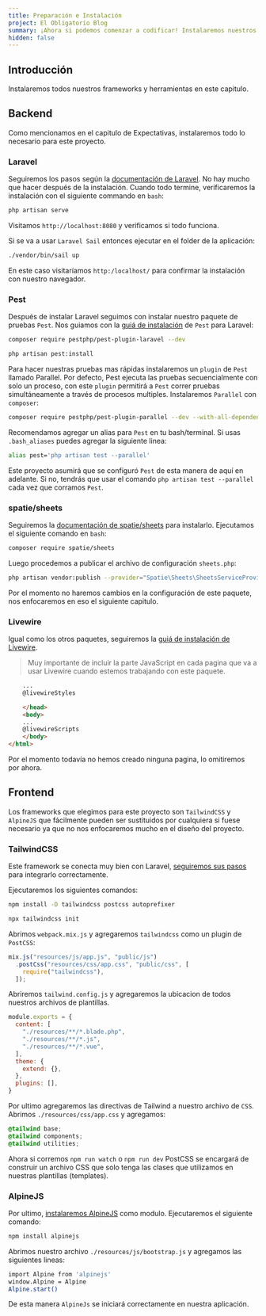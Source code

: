 ```yaml
---
title: Preparación e Instalación
project: El Obligatorio Blog
summary: ¡Ahora si podemos comenzar a codificar! Instalaremos nuestros frameworks, paquetes y herramientas en este capitulo.
hidden: false
---
```


## Introducción

Instalaremos todos nuestros frameworks y herramientas en este capitulo.

## Backend

Como mencionamos en el capitulo de Expectativas, instalaremos todo lo necesario para este proyecto.

### Laravel

Seguiremos los pasos según la [documentación de Laravel](https://laravel.com/docs/9.x#your-first-laravel-project). No hay mucho que hacer después de la instalación. Cuando todo termine, verificaremos la instalación con el siguiente commando en `bash`:

``` bash
php artisan serve
```

Visitamos `http://localhost:8080` y verificamos si todo funciona.

Si se va a usar `Laravel Sail` entonces ejecutar en el folder de la aplicación:

``` bash
./vendor/bin/sail up
```

En este caso visitaríamos `http:/localhost/` para confirmar la instalación con nuestro navegador.

### Pest

Después de instalar Laravel seguimos con instalar nuestro paquete de pruebas `Pest`. Nos guiamos con la [guiá de instalación](https://pestphp.com/docs/installation#installation) de `Pest` para Laravel:

``` bash
composer require pestphp/pest-plugin-laravel --dev

php artisan pest:install
```

Para hacer nuestras pruebas mas rápidas instalaremos un `plugin` de `Pest` llamado Parallel. Por defecto, Pest ejecuta las pruebas secuencialmente con solo un proceso, con este `plugin` permitirá a `Pest` correr pruebas simultáneamente a través de procesos multiples. Instalaremos `Parallel` con `composer`:

``` bash
composer require pestphp/pest-plugin-parallel --dev --with-all-dependencies
```

Recomendamos agregar un alias para `Pest` en tu bash/terminal. Si usas `.bash_aliases` puedes agregar la siguiente linea:

``` bash
alias pest='php artisan test --parallel'
```

Este proyecto asumirá que se configuró `Pest` de esta manera de aquí en adelante. Si no, tendrás que usar el comando `php artisan test --parallel` cada vez que corramos `Pest`.

### spatie/sheets

Seguiremos la [documentación de spatie/sheets](https://github.com/spatie/sheets#installation) para instalarlo. Ejecutamos el siguiente comando en `bash`:

``` bash
composer require spatie/sheets
```

Luego procedemos a publicar el archivo de configuración `sheets.php`:

``` bash
php artisan vendor:publish --provider="Spatie\Sheets\SheetsServiceProvider" --tag="config"
```

Por el momento no haremos cambios en la configuración de este paquete, nos enfocaremos en eso el siguiente capitulo.

### Livewire

Igual como los otros paquetes, seguiremos la [guiá de instalación de Livewire](https://laravel-livewire.com/docs/2.x/quickstart#install-livewire).

> Muy importante de incluir la parte JavaScript en cada pagina que va a usar Livewire cuando estemos trabajando con este paquete.

``` html
    ...
    @livewireStyles

    </head>
    <body>
    ...
    @livewireScripts
    </body>
</html>
```

Por el momento todavía no hemos creado ninguna pagina, lo omitiremos por ahora.

## Frontend

Los frameworks que elegimos para este proyecto son `TailwindCSS` y `AlpineJS` que fácilmente pueden ser sustituidos por cualquiera si fuese necesario ya que no nos enfocaremos mucho en el diseño del proyecto.

### TailwindCSS

Este framework se conecta muy bien con Laravel, [seguiremos sus pasos](https://tailwindcss.com/docs/guides/laravel) para integrarlo correctamente.

Ejecutaremos los siguientes comandos:

``` bash
npm install -D tailwindcss postcss autoprefixer

npx tailwindcss init
```

Abrimos `webpack.mix.js` y agregaremos `tailwindcss` como un plugin de `PostCSS`:

``` js
mix.js("resources/js/app.js", "public/js")
  .postCss("resources/css/app.css", "public/css", [
    require("tailwindcss"),
  ]);
```

Abriremos `tailwind.config.js` y agregaremos la ubicacion de todos nuestros archivos de plantillas.

``` js
module.exports = {
  content: [
    "./resources/**/*.blade.php",
    "./resources/**/*.js",
    "./resources/**/*.vue",
  ],
  theme: {
    extend: {},
  },
  plugins: [],
}
```

Por ultimo agregaremos las directivas de Tailwind a nuestro archivo de `CSS`. Abrimos `./resources/css/app.css` y agregamos:

``` css
@tailwind base;
@tailwind components;
@tailwind utilities;
```

Ahora si corremos `npm run watch` o `npm run dev` PostCSS se encargará de construir un archivo CSS que solo tenga las clases que utilizamos en nuestras plantillas (templates).

### AlpineJS

Por ultimo, [instalaremos AlpineJS](https://alpinejs.dev/essentials/installation) como modulo. Ejecutaremos el siguiente comando:

``` bash
npm install alpinejs
```

Abrimos nuestro archivo `./resources/js/bootstrap.js` y agregamos las siguientes lineas:

``` bash
import Alpine from 'alpinejs'
window.Alpine = Alpine
Alpine.start()
```

De esta manera `AlpineJs` se iniciará correctamente en nuestra aplicación.
